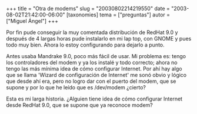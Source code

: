 +++
title = "Otra de modems"
slug = "20030802214219550"
date = "2003-08-02T21:42:00-06:00"
[taxonomies]
tema = ["preguntas"]
autor = ["Miguel Ángel"]
+++

Por fin pude conseguir la muy comentada distribución de RedHat 9.0 y
después de 4 largas horas pude instalarlo en mi lap top, con GNOME y
pues todo muy bien. Ahora lo estoy configurando para dejarlo a punto.

<!-- more -->
Antes usaba Mandrake 9.0, poco más fácil de usar. Mi problema es: tengo
los controladores del modem y ya los instalé y todo correcto; ahora no
tengo las más mínima idea de cómo configurar Internet. Por ahí hay algo
que se llama 'Wizard de configuración de Internet' me sonó obvio y
lógico que desde ahí era, pero no logro dar con el puerto del modem, que
se supone y por lo que he leído que es /dev/modem ¿cierto?

Esta es mi larga historia. ¿Alguien tiene idea de cómo configurar
Internet desde RedHat 9.0, que se supone que ya reconoce modem?
